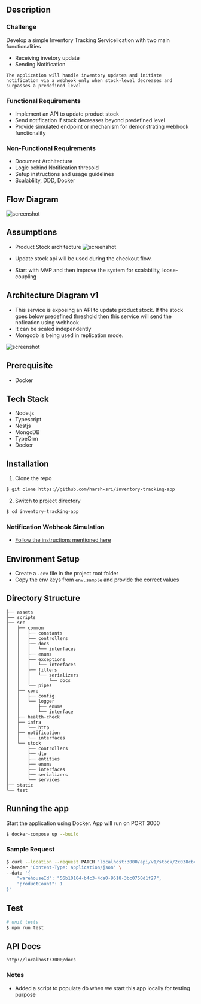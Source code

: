 ## Description

### Challenge

Develop a simple Inventory Tracking Servicelication with two main functionalities

- Receiving invetory update
- Sending Notification

`The application will handle inventory updates and initiate notification via a webhook only when stock-level decreases and surpasses a predefined level`

### Functional Requirements

- Implement an API to update product stock
- Send notification if stock decreases beyond predefined level
- Provide simulated endpoint or mechanism for demonstrating webhook functionality

### Non-Functional Requirements

- Document Architecture
- Logic behind Notification thresold
- Setup instructions and usage guidelines
- Scalablilty, DDD, Docker

## Flow Diagram

![screenshot](assets/general_flow.png)

## Assumptions

- Product Stock architecture
  ![screenshot](assets/product-stock-architecture.png)

- Update stock api will be used during the checkout flow.
- Start with MVP and then improve the system for scalability, loose-coupling

## Architecture Diagram v1

- This service is exposing an API to update product stock. If the stock goes below predefined threshold then this service will send the nofication using webhook
- It can be scaled independently
- Mongodb is being used in replication mode.

![screenshot](assets/v1-architecture.png)

## Prerequisite

- Docker

## Tech Stack

- Node.js
- Typescript
- Nestjs
- MongoDB
- TypeOrm
- Docker

## Installation

1. Clone the repo

```bash
$ git clone https://github.com/harsh-sri/inventory-tracking-app
```

2. Switch to project directory

```bash
$ cd inventory-tracking-app
```

### Notification Webhook Simulation

- [Follow the instructions mentioned here](https://learning.postman.com/docs/designing-and-developing-your-api/mocking-data/setting-up-mock/#creating-mock-servers)

## Environment Setup

- Create a `.env` file in the project root folder
- Copy the env keys from `env.sample` and provide the correct values

## Directory Structure

```
├── assets
├── scripts
├── src
│   ├── common
│   │   ├── constants
│   │   ├── controllers
│   │   ├── docs
│   │   │   └── interfaces
│   │   ├── enums
│   │   ├── exceptions
│   │   │   └── interfaces
│   │   ├── filters
│   │   │   └── serializers
│   │   │       └── docs
│   │   └── pipes
│   ├── core
│   │   ├── config
│   │   └── logger
│   │       ├── enums
│   │       └── interface
│   ├── health-check
│   ├── infra
│   │   └── http
│   ├── notification
│   │   └── interfaces
│   └── stock
│       ├── controllers
│       ├── dto
│       ├── entities
│       ├── enums
│       ├── interfaces
│       ├── serializers
│       └── services
├── static
└── test
```

## Running the app

Start the application using Docker. App will run on PORT 3000

```bash
$ docker-compose up --build
```

### Sample Request

```bash
$ curl --location --request PATCH 'localhost:3000/api/v1/stock/2c038cbc-0164-4ffd-a8a6-9a7cdbe8e703' \
--header 'Content-Type: application/json' \
--data '{
    "warehouseId": "56b10104-b4c3-4da0-9618-3bc0750d1f27",
    "productCount": 1
}'
```

## Test

```bash
# unit tests
$ npm run test
```

## API Docs

```
http://localhost:3000/docs
```

### Notes

- Added a script to populate db when we start this app locally for testing purpose
